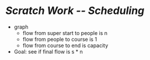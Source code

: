 # ***Scratch Work -- Scheduling***

- graph
  - flow from super start to people is n
  - flow from people to course is 1
  - flow from course to end is capacity
- Goal: see if final flow is s * n